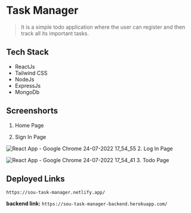 # Task Manager

> It is a simple todo application where the user can register and then  track all its important tasks.


## Tech Stack
- ReactJs
- Tailwind CSS
- NodeJs
- ExpressJs
- MongoDb

## Screenshorts
1. Home Page

1. Sign In Page

![React App - Google Chrome 24-07-2022 17_54_55](https://user-images.githubusercontent.com/66300439/180647428-b3ef42cb-f50e-4f2f-82a2-5cd9fd5b8359.png)
2. Log In Page

![React App - Google Chrome 24-07-2022 17_54_41](https://user-images.githubusercontent.com/66300439/180647436-062dc53d-487b-41e8-b963-d7781b0b2432.png)
3. Todo Page

## Deployed Links
```
https://sou-task-manager.netlify.app/
```
**backend link:**  ``` https://sou-task-manager-backend.herokuapp.com/ ``` 
